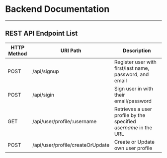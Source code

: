 # Backend Documentation

---

## REST API Endpoint List

| HTTP Method | URI Path | Description
|-------------|----------|-----------|
| POST | /api/signup | Register user with first/last name, password, and email
| POST | /api/sigin | Sign user in with their email/password
| GET | /api/user/profile/:username | Retrieves a user profile by the specified *username* in the URL
| POST | /api/user/profile/createOrUpdate | Create or Update own user profile
